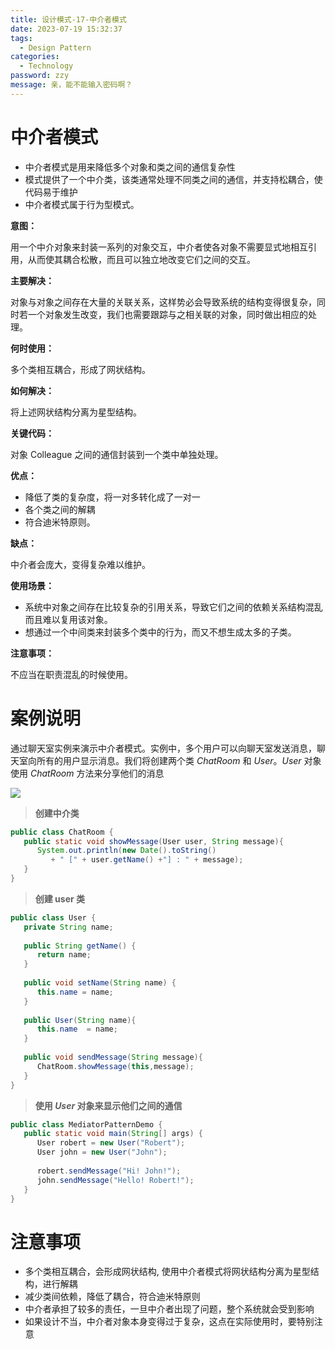 ```yaml
---
title: 设计模式-17-中介者模式
date: 2023-07-19 15:32:37
tags: 
  - Design Pattern
categories: 
  - Technology
password: zzy   
message: 亲，能不能输入密码啊？
---
```


# 中介者模式

* 中介者模式是用来降低多个对象和类之间的通信复杂性
* 模式提供了一个中介类，该类通常处理不同类之间的通信，并支持松耦合，使代码易于维护
* 中介者模式属于行为型模式。 

**意图：**

用一个中介对象来封装一系列的对象交互，中介者使各对象不需要显式地相互引用，从而使其耦合松散，而且可以独立地改变它们之间的交互。

**主要解决：**

对象与对象之间存在大量的关联关系，这样势必会导致系统的结构变得很复杂，同时若一个对象发生改变，我们也需要跟踪与之相关联的对象，同时做出相应的处理。

**何时使用：**

多个类相互耦合，形成了网状结构。

**如何解决：**

将上述网状结构分离为星型结构。

**关键代码：**

对象 Colleague 之间的通信封装到一个类中单独处理。

**优点：** 

* 降低了类的复杂度，将一对多转化成了一对一
* 各个类之间的解耦
* 符合迪米特原则。

**缺点：**

中介者会庞大，变得复杂难以维护。

**使用场景：** 

* 系统中对象之间存在比较复杂的引用关系，导致它们之间的依赖关系结构混乱而且难以复用该对象。 
* 想通过一个中间类来封装多个类中的行为，而又不想生成太多的子类。

**注意事项：**

不应当在职责混乱的时候使用。

# 案例说明

通过聊天室实例来演示中介者模式。实例中，多个用户可以向聊天室发送消息，聊天室向所有的用户显示消息。我们将创建两个类 *ChatRoom* 和 *User*。*User* 对象使用 *ChatRoom* 方法来分享他们的消息 

![](https://cyan-images.oss-cn-shanghai.aliyuncs.com/images/04-design-pattern-2023-05-12-06.jpg)

> **创建中介类**

```java
public class ChatRoom {
   public static void showMessage(User user, String message){
      System.out.println(new Date().toString()
         + " [" + user.getName() +"] : " + message);
   }
}
```

> **创建 user 类**

```java
public class User {
   private String name;
 
   public String getName() {
      return name;
   }
 
   public void setName(String name) {
      this.name = name;
   }
 
   public User(String name){
      this.name  = name;
   }
 
   public void sendMessage(String message){
      ChatRoom.showMessage(this,message);
   }
}
```

>  **使用 *User* 对象来显示他们之间的通信** 

```java
public class MediatorPatternDemo {
   public static void main(String[] args) {
      User robert = new User("Robert");
      User john = new User("John");
 
      robert.sendMessage("Hi! John!");
      john.sendMessage("Hello! Robert!");
   }
}
```

# 注意事项

* 多个类相互耦合，会形成网状结构, 使用中介者模式将网状结构分离为星型结构，进行解耦
* 减少类间依赖，降低了耦合，符合迪米特原则
* 中介者承担了较多的责任，一旦中介者出现了问题，整个系统就会受到影响
* 如果设计不当，中介者对象本身变得过于复杂，这点在实际使用时，要特别注意  


